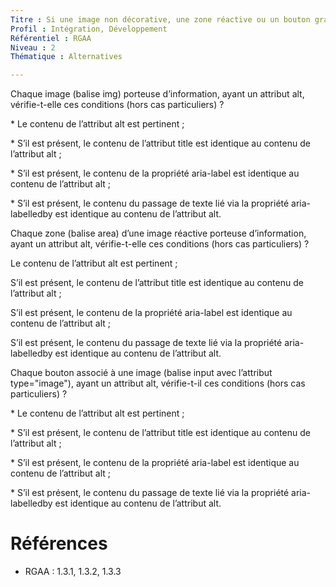 ```yaml
---
Titre : Si une image non décorative, une zone réactive ou un bouton graphique a un attribut title, celui-ci est identique à son attribut alt.
Profil : Intégration, Développement
Référentiel : RGAA
Niveau : 2
Thématique : Alternatives

---
```

Chaque image (balise img) porteuse d’information, ayant un attribut alt, vérifie-t-elle ces conditions (hors cas particuliers) ?

\* Le contenu de l’attribut alt est pertinent ;

\* S’il est présent, le contenu de l’attribut title est identique au contenu de l’attribut alt ;

\* S’il est présent, le contenu de la propriété aria-label est identique au contenu de l’attribut alt ;

\* S’il est présent, le contenu du passage de texte lié via la propriété aria-labelledby est identique au contenu de l’attribut alt.

Chaque zone (balise area) d’une image réactive porteuse d’information, ayant un attribut alt, vérifie-t-elle ces conditions (hors cas particuliers) ?

Le contenu de l’attribut alt est pertinent ;

S’il est présent, le contenu de l’attribut title est identique au contenu de l’attribut alt ;

S’il est présent, le contenu de la propriété aria-label est identique au contenu de l’attribut alt ;

S’il est présent, le contenu du passage de texte lié via la propriété aria-labelledby est identique au contenu de l’attribut alt.

Chaque bouton associé à une image (balise input avec l’attribut type="image"), ayant un attribut alt, vérifie-t-il ces conditions (hors cas particuliers) ?

\* Le contenu de l’attribut alt est pertinent ;

\* S’il est présent, le contenu de l’attribut title est identique au contenu de l’attribut alt ;

\* S’il est présent, le contenu de la propriété aria-label est identique au contenu de l’attribut alt ;

\* S’il est présent, le contenu du passage de texte lié via la propriété aria-labelledby est identique au contenu de l’attribut alt.

# Références

*   RGAA : 1.3.1, 1.3.2, 1.3.3